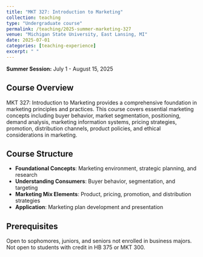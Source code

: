 ```yaml
---
title: "MKT 327: Introduction to Marketing"
collection: teaching
type: "Undergraduate course"
permalink: /teaching/2025-summer-marketing-327
venue: "Michigan State University, East Lansing, MI"
date: 2025-07-01
categories: [teaching-experience]
excerpt: " "
---
```


<!-- excerpt-end -->
**Summer Session:** July 1 - August 15, 2025

## Course Overview
MKT 327: Introduction to Marketing provides a comprehensive foundation in marketing principles and practices. This course covers essential marketing concepts including buyer behavior, market segmentation, positioning, demand analysis, marketing information systems, pricing strategies, promotion, distribution channels, product policies, and ethical considerations in marketing.

## Course Structure

* **Foundational Concepts**: Marketing environment, strategic planning, and research
* **Understanding Consumers**: Buyer behavior, segmentation, and targeting
* **Marketing Mix Elements**: Product, pricing, promotion, and distribution strategies
* **Application**: Marketing plan development and presentation

## Prerequisites

Open to sophomores, juniors, and seniors not enrolled in business majors. Not open to students with credit in HB 375 or MKT 300.
